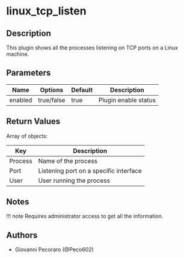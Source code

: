 # linux_tcp_listen

## Description
This plugin shows all the processes listening on TCP ports on a Linux machine.

## Parameters
| Name | Options | Default | Description |
| ---- | ------- | ------- | ----------- |
| enabled | true/false | true | Plugin enable status |

## Return Values
Array of objects:

| Key | Description |
| --- | ----------- |
| Process | Name of the process |
| Port | Listening port on a specific interface  |
| User | User running the process |

## Notes
!!! note
    Requires administrator access to get all the information.

## Authors
- Giovanni Pecoraro (@Peco602)